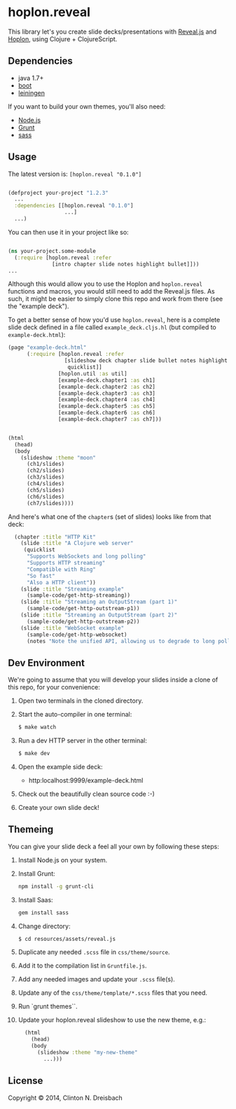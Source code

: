# hoplon.reveal

This library let's you create slide decks/presentations with
[Reveal.js][3] and [Hoplon][7], using Clojure + ClojureScript.


## Dependencies

- java 1.7+
- [boot][1]
- [leiningen][2]

If you want to build your own themes, you'll also need:

- [Node.js][4]
- [Grunt][5]
- [sass][6]


## Usage

The latest version is: ``[hoplon.reveal "0.1.0"]``

```clojure

(defproject your-project "1.2.3"
  ...
  :dependencies [[hoplon.reveal "0.1.0"]
                  ...]
  ...)
```

You can then use it in your project like so:

```clojure

(ns your-project.some-module
  (:require [hoplon.reveal :refer
              [intro chapter slide notes highlight bullet]]))
...
```

Although this would allow you to use the Hoplon and ``hoplon.reveal`` functions
and macros, you would still need to add the Reveal.js files. As such, it might
be easier to simply clone this repo and work from there (see the "example
deck").

To get a better sense of how you'd use ``hoplon.reveal``, here is a complete
slide deck defined in a file called ``example_deck.cljs.hl`` (but compiled to
``example-deck.html``):
```clojure
(page "example-deck.html"
      (:require [hoplon.reveal :refer
                  [slideshow deck chapter slide bullet notes highlight
                   quicklist]]
                [hoplon.util :as util]
                [example-deck.chapter1 :as ch1]
                [example-deck.chapter2 :as ch2]
                [example-deck.chapter3 :as ch3]
                [example-deck.chapter4 :as ch4]
                [example-deck.chapter5 :as ch5]
                [example-deck.chapter6 :as ch6]
                [example-deck.chapter7 :as ch7]))


(html
  (head)
  (body
    (slideshow :theme "moon"
      (ch1/slides)
      (ch2/slides)
      (ch3/slides)
      (ch4/slides)
      (ch5/slides)
      (ch6/slides)
      (ch7/slides))))
```

And here's what one of the ``chapter``s (set of slides) looks like from that
deck:
```clojure
  (chapter :title "HTTP Kit"
    (slide :title "A Clojure web server"
     (quicklist
      "Supports WebSockets and long polling"
      "Supports HTTP streaming"
      "Compatible with Ring"
      "So fast"
      "Also a HTTP client"))
    (slide :title "Streaming example"
      (sample-code/get-http-streaming))
    (slide :title "Streaming an OutputStream (part 1)"
      (sample-code/get-http-outstream-p1))
    (slide :title "Streaming an OutputStream (part 2)"
      (sample-code/get-http-outstream-p2))
    (slide :title "WebSocket example"
      (sample-code/get-http-websocket)
      (notes "Note the unified API, allowing us to degrade to long polling")))
```

## Dev Environment

We're going to assume that you will develop your slides inside a clone of this
repo, for your convenience:

1. Open two terminals in the cloned directory.

1. Start the auto-compiler in one terminal:

    ```bash
    $ make watch
    ```

1. Run a dev HTTP server in the other terminal:

    ```bash
    $ make dev
    ```

1. Open the example side deck:
   * http:localhost:9999/example-deck.html

1. Check out the beautifully clean source code :-)

1. Create your own slide deck!


## Themeing

You can give your slide deck a feel all your own by following these steps:

1. Install Node.js on your system.

1. Install Grunt:

   ```bash
   npm install -g grunt-cli
   ```

1. Install Saas:
   ```bash
   gem install sass
   ```

1. Change directory:
   ```bash
   $ cd resources/assets/reveal.js
   ```

1. Duplicate any needed ``.scss`` file in ``css/theme/source``.

1. Add it to the compilation list in ``Gruntfile.js``.

1. Add any needed images and update your ``.scss`` file(s).

1. Update any of the ``css/theme/template/*.scss`` files that you need.

1. Run `grunt themes``.

1. Update your hoplon.reveal slideshow to use the new theme, e.g.:
   ```clojure
     (html
       (head)
       (body
         (slideshow :theme "my-new-theme"
           ...)))
   ```


## License

Copyright © 2014, Clinton N. Dreisbach

[1]: https://github.com/tailrecursion/boot
[2]: https://github.com/technomancy/leiningen
[3]: http://lab.hakim.se/reveal-js/#/
[4]: http://nodejs.org/
[5]: http://gruntjs.com/
[6]: http://sass-lang.com/
[7]: http://hoplon.io/
